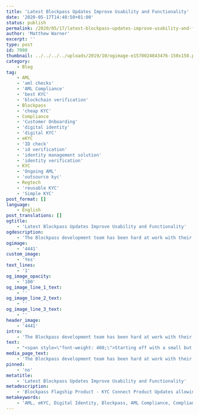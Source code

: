 ```yaml
---
title: 'Latest Blockpass Updates Improve Usability and Functionality'
date: '2020-05-17T14:40:50+01:00'
status: publish
permalink: /2020/05/17/latest-blockpass-updates-improve-usability-and-functionality
author: 'Matthew Warner'
excerpt: ''
type: post
id: 7008
thumbnail: ../../../../uploads/2019/10/ogimage-e1578024843476-150x150.png
category:
    - Blog
tag:
    - AML
    - 'aml checks'
    - 'AML Compliance'
    - 'best KYC'
    - 'blockchain verification'
    - Blockpass
    - 'cheap KYC'
    - Compliance
    - 'Customer Onboarding'
    - 'digital identity'
    - 'digital KYC'
    - eKYC
    - 'ID check'
    - 'id verification'
    - 'identity management solution'
    - 'identity verification'
    - KYC
    - 'Ongoing AML'
    - 'outsource kyc'
    - Regtech
    - 'reusable KYC'
    - 'Simple KYC'
post_format: []
language:
    - English
post_translations: []
ogtitle:
    - 'Latest Blockpass Updates Improve Usability and Functionality'
ogdescription:
    - 'The Blockpass development team has been hard at work with their characteristic innovative and forward-thinking attitude and have recently released the latest updates and fixes for the Blockpass Mobile App, KYC Connect Dashboard and Admin Console. '
ogimage:
    - '4441'
custom_image:
    - 'Yes'
text_lines:
    - '1'
og_image_opacity:
    - '100'
og_image_line_1_text:
    - ''
og_image_line_2_text:
    - ''
og_image_line_3_text:
    - ''
header_image:
    - '4441'
intro:
    - 'The Blockpass development team has been hard at work with their characteristic innovative and forward-thinking attitude and have recently released the latest updates and fixes for the Blockpass Mobile App, KYC Connect Dashboard and Admin Console. '
text:
    - "<span style=\"font-weight: 400;\">Starting off with a small but important fix, an issue with <a href=\"https://www.blockpass.org/2018/11/23/the-blockpass-app-now-supports-national-ids/\">National ID</a> pictures in the Mobile Application has been fixed. If you find any issues with parts of the app, have any suggestions for ways to improve it or would like to see additional features added, please get in touch with us to let us know.\_</span>\r\n\r\n<span style=\"font-weight: 400;\">In the <a href=\"https://console.blockpass.org/blockpass_console\">KYC </a>Connect Dashboard, onprem dashboard installs now have the ability to request that users update their profiles without having to first reject an attribute - saving that little bit of extra time and hassle. The size of National ID pictures have been improved and the display of ID document certificates has been optimized. In addition, an issue around the display of the risk level field has been fixed.\_</span>\r\n\r\n<span style=\"font-weight: 400;\">Regarding the <a href=\"https://console.blockpass.org/blockpass_console\">Admin Console</a>, a number of fixes and adjustments have been made. Firstly, it is now possible to create a mailing list of all merchants in Sendgrid for transactional emails. Linked to this, current merchants have been migrated to the transactional mailing list. As part of the general update, the QR code widget has been replaced with the Web widget and there is now a new footer UI. From this new footer, merchants can now register the Blockpass Newsletter and legal term access is granted through it as well.\_</span>\r\n\r\n<span style=\"font-weight: 400;\">We are constantly looking for new ways to improve our services. If you have any questions, thoughts or ideas, please don’t hesitate to contact us to discuss possibilities as we seek to provide the most beneficial features and options for merchants and individuals alike. Keep an eye out in the future to see new developments when we announce our next updates!\_</span>"
media_page_text:
    - 'The Blockpass development team has been hard at work with their characteristic innovative and forward-thinking attitude and have recently released the latest updates and fixes for the Blockpass Mobile App, KYC Connect Dashboard and Admin Console. '
pinned:
    - 'no'
metatitle:
    - 'Latest Blockpass Updates Improve Usability and Functionality'
metadescription:
    - 'Blockpass Flagship Product - KYC Connect Product Updates allowing request of update of users'' profile information, easy integration with web widget etc.'
metakeywords:
    - 'AML, eKYC, Digital Identity, Blockpass, AML Compliance, Compliance, Customer Onboarding, Digital identity, identity management solution, Identity Verification, KYC, regtech, blockchain verification, digital KYC, ongoing AML, ID check, ID verification, digital identity, reusable KYC, cheap kyc, simple kyc, outsource kyc, best kyc, aml checks, aml, national id check, KYC Connect'
---
```

<!DOCTYPE html PUBLIC "-//W3C//DTD HTML 4.0 Transitional//EN" "http://www.w3.org/TR/REC-html40/loose.dtd">
<?xml encoding="UTF-8">
